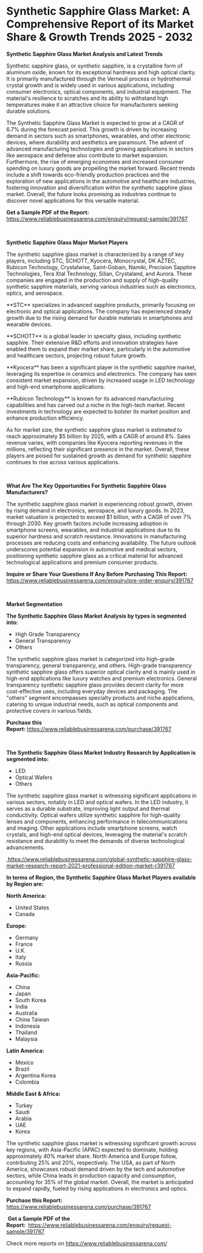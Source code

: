<p><h1>Synthetic Sapphire Glass Market: A Comprehensive Report of its Market Share & Growth Trends 2025 - 2032</h1></p><p><strong>Synthetic Sapphire Glass Market Analysis and Latest Trends</strong></p>
<p><p>Synthetic sapphire glass, or synthetic sapphire, is a crystalline form of aluminum oxide, known for its exceptional hardness and high optical clarity. It is primarily manufactured through the Verneuil process or hydrothermal crystal growth and is widely used in various applications, including consumer electronics, optical components, and industrial equipment. The material's resilience to scratches and its ability to withstand high temperatures make it an attractive choice for manufacturers seeking durable solutions.</p><p>The Synthetic Sapphire Glass Market is expected to grow at a CAGR of 6.7% during the forecast period. This growth is driven by increasing demand in sectors such as smartphones, wearables, and other electronic devices, where durability and aesthetics are paramount. The advent of advanced manufacturing technologies and growing applications in sectors like aerospace and defense also contribute to market expansion. Furthermore, the rise of emerging economies and increased consumer spending on luxury goods are propelling the market forward. Recent trends include a shift towards eco-friendly production practices and the exploration of new applications in the automotive and healthcare industries, fostering innovation and diversification within the synthetic sapphire glass market. Overall, the future looks promising as industries continue to discover novel applications for this versatile material.</p></p>
<p><strong>Get a Sample PDF of the Report:&nbsp;</strong> <a href="https://www.reliablebusinessarena.com/enquiry/request-sample/391767?utm_campaign=1905&utm_medium=2&utm_source=Github&utm_content=ia&utm_term=16012025&utm_id=synthetic-sapphire-glass">https://www.reliablebusinessarena.com/enquiry/request-sample/391767</a></p>
<p>&nbsp;</p>
<p><strong>Synthetic Sapphire Glass Major Market Players</strong></p>
<p><p>The synthetic sapphire glass market is characterized by a range of key players, including STC, SCHOTT, Kyocera, Monocrystal, DK AZTEC, Rubicon Technology, Crystalwise, Saint-Gobain, Namiki, Precision Sapphire Technologies, Tera Xtal Technology, Silian, Crystaland, and Aurora. These companies are engaged in the production and supply of high-quality synthetic sapphire materials, serving various industries such as electronics, optics, and aerospace.</p><p>**STC** specializes in advanced sapphire products, primarily focusing on electronic and optical applications. The company has experienced steady growth due to the rising demand for durable materials in smartphones and wearable devices.</p><p>**SCHOTT** is a global leader in specialty glass, including synthetic sapphire. Their extensive R&D efforts and innovation strategies have enabled them to expand their market share, particularly in the automotive and healthcare sectors, projecting robust future growth.</p><p>**Kyocera** has been a significant player in the synthetic sapphire market, leveraging its expertise in ceramics and electronics. The company has seen consistent market expansion, driven by increased usage in LED technology and high-end smartphone applications.</p><p>**Rubicon Technology** is known for its advanced manufacturing capabilities and has carved out a niche in the high-tech market. Recent investments in technology are expected to bolster its market position and enhance production efficiency.</p><p>As for market size, the synthetic sapphire glass market is estimated to reach approximately $5 billion by 2025, with a CAGR of around 8%. Sales revenue varies, with companies like Kyocera reporting revenues in the millions, reflecting their significant presence in the market. Overall, these players are poised for sustained growth as demand for synthetic sapphire continues to rise across various applications.</p></p>
<p>&nbsp;</p>
<p><strong>What Are The Key Opportunities For Synthetic Sapphire Glass Manufacturers?</strong></p>
<p><p>The synthetic sapphire glass market is experiencing robust growth, driven by rising demand in electronics, aerospace, and luxury goods. In 2023, market valuation is projected to exceed $1 billion, with a CAGR of over 7% through 2030. Key growth factors include increasing adoption in smartphone screens, wearables, and industrial applications due to its superior hardness and scratch resistance. Innovations in manufacturing processes are reducing costs and enhancing availability. The future outlook underscores potential expansion in automotive and medical sectors, positioning synthetic sapphire glass as a critical material for advanced technological applications and premium consumer products.</p></p>
<p><strong>Inquire or Share Your Questions If Any Before Purchasing This Report:</strong> <a href="https://www.reliablebusinessarena.com/enquiry/pre-order-enquiry/391767?utm_campaign=1905&utm_medium=2&utm_source=Github&utm_content=ia&utm_term=16012025&utm_id=synthetic-sapphire-glass">https://www.reliablebusinessarena.com/enquiry/pre-order-enquiry/391767</a></p>
<p>&nbsp;</p>
<p><strong>Market Segmentation</strong></p>
<p><strong>The Synthetic Sapphire Glass Market Analysis by types is segmented into:</strong></p>
<p><ul><li>High Grade Transparency</li><li>General Transparency</li><li>Others</li></ul></p>
<p><p>The synthetic sapphire glass market is categorized into high-grade transparency, general transparency, and others. High-grade transparency synthetic sapphire glass offers superior optical clarity and is mainly used in high-end applications like luxury watches and premium electronics. General transparency synthetic sapphire glass provides decent clarity for more cost-effective uses, including everyday devices and packaging. The "others" segment encompasses specialty products and niche applications, catering to unique industrial needs, such as optical components and protective covers in various fields.</p></p>
<p><strong>Purchase this Report:&nbsp;</strong><a href="https://www.reliablebusinessarena.com/purchase/391767?utm_campaign=1905&utm_medium=2&utm_source=Github&utm_content=ia&utm_term=16012025&utm_id=synthetic-sapphire-glass">https://www.reliablebusinessarena.com/purchase/391767</a></p>
<p>&nbsp;</p>
<p><strong>The Synthetic Sapphire Glass Market Industry Research by Application is segmented into:</strong></p>
<p><ul><li>LED</li><li>Optical Wafers</li><li>Others</li></ul></p>
<p><p>The synthetic sapphire glass market is witnessing significant applications in various sectors, notably in LED and optical wafers. In the LED industry, it serves as a durable substrate, improving light output and thermal conductivity. Optical wafers utilize synthetic sapphire for high-quality lenses and components, enhancing performance in telecommunications and imaging. Other applications include smartphone screens, watch crystals, and high-end optical devices, leveraging the material's scratch resistance and durability to meet the demands of diverse technological advancements.</p></p>
<p><a href="https://www.reliablebusinessarena.com/global-synthetic-sapphire-glass-market-research-report-2021-professional-edition-market-r391767?utm_campaign=1905&utm_medium=2&utm_source=Github&utm_content=ia&utm_term=16012025&utm_id=synthetic-sapphire-glass">&nbsp;https://www.reliablebusinessarena.com/global-synthetic-sapphire-glass-market-research-report-2021-professional-edition-market-r391767</a></p>
<p><strong>In terms of Region, the Synthetic Sapphire Glass Market Players available by Region are:</strong></p>
<p>
    <p> <strong> North America: </strong>
        <ul>
            <li>United States</li>
            <li>Canada</li>
        </ul>
        </p> 
    <p> <strong> Europe: </strong>
        <ul>
            <li>Germany</li>
            <li>France</li>
            <li>U.K.</li>
            <li>Italy</li>
            <li>Russia</li>
        </ul>
        </p> 
    <p> <strong> Asia-Pacific: </strong>
        <ul>
            <li>China</li>
            <li>Japan</li>
            <li>South Korea</li>
            <li>India</li>
            <li>Australia</li>
            <li>China Taiwan</li>
            <li>Indonesia</li>
            <li>Thailand</li>
            <li>Malaysia</li>
        </ul>
        </p> 
    <p> <strong> Latin America: </strong>
        <ul>
            <li>Mexico</li>
            <li>Brazil</li>
            <li>Argentina Korea</li>
            <li>Colombia</li>
        </ul>
        </p> 
    <p> <strong> Middle East & Africa: </strong>
        <ul>
            <li>Turkey</li>
            <li>Saudi</li>
            <li>Arabia</li>
            <li>UAE</li>
            <li>Korea</li>
        </ul>
    </p>
    </p>
<p><p>The synthetic sapphire glass market is witnessing significant growth across key regions, with Asia-Pacific (APAC) expected to dominate, holding approximately 40% market share. North America and Europe follow, contributing 25% and 20%, respectively. The USA, as part of North America, showcases robust demand driven by the tech and automotive sectors, while China leads in production capacity and consumption, accounting for 35% of the global market. Overall, the market is anticipated to expand rapidly, fueled by rising applications in electronics and optics.</p></p>
<p><strong>Purchase this Report: </strong><a href="https://www.reliablebusinessarena.com/purchase/391767?utm_campaign=1905&utm_medium=2&utm_source=Github&utm_content=ia&utm_term=16012025&utm_id=synthetic-sapphire-glass">https://www.reliablebusinessarena.com/purchase/391767</a></p>
<p>&nbsp;<strong>Get a Sample PDF of the Report:&nbsp;&nbsp;</strong><a href="https://www.reliablebusinessarena.com/enquiry/request-sample/391767?utm_campaign=1905&utm_medium=2&utm_source=Github&utm_content=ia&utm_term=16012025&utm_id=synthetic-sapphire-glass">https://www.reliablebusinessarena.com/enquiry/request-sample/391767</a></p>
<p><strong></strong></p>
<p>Check more reports on <a href="https://www.reliablebusinessarena.com/?utm_campaign=1905&utm_medium=2&utm_source=Github&utm_content=ia&utm_term=16012025&utm_id=synthetic-sapphire-glass">https://www.reliablebusinessarena.com/</a></p>